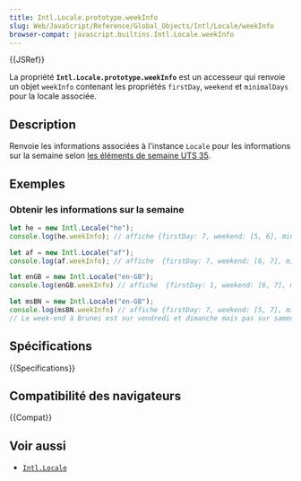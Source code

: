 ```yaml
---
title: Intl.Locale.prototype.weekInfo
slug: Web/JavaScript/Reference/Global_Objects/Intl/Locale/weekInfo
browser-compat: javascript.builtins.Intl.Locale.weekInfo
---
```

{{JSRef}}

La propriété **`Intl.Locale.prototype.weekInfo`** est un accesseur qui renvoie un objet `weekInfo` contenant les propriétés `firstDay`, `weekend` et `minimalDays` pour la locale associée.

## Description

Renvoie les informations associées à l'instance `Locale` pour les informations sur la semaine selon [les éléments de semaine UTS 35](https://www.unicode.org/reports/tr35/tr35-dates.html#Date_Patterns_Week_Elements).

## Exemples

### Obtenir les informations sur la semaine

```js
let he = new Intl.Locale("he");
console.log(he.weekInfo); // affiche {firstDay: 7, weekend: [5, 6], minimalDays: 1}

let af = new Intl.Locale("af");
console.log(af.weekInfo); // affiche  {firstDay: 7, weekend: [6, 7], minimalDays: 1}

let enGB = new Intl.Locale("en-GB");
console.log(enGB.weekInfo) // affiche  {firstDay: 1, weekend: [6, 7], minimalDays: 4}

let msBN = new Intl.Locale("en-GB");
console.log(msBN.weekInfo) // affiche {firstDay: 7, weekend: [5, 7], minimalDays: 1}
// Le week-end à Brunei est sur vendredi et dimanche mais pas sur samedi
```

## Spécifications

{{Specifications}}

## Compatibilité des navigateurs

{{Compat}}

## Voir aussi

- [`Intl.Locale`](/fr/docs/Web/JavaScript/Reference/Global_Objects/Intl/Locale)
